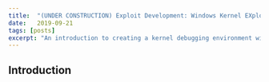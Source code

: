 ```yaml
---
title:  "(UNDER CONSTRUCTION) Exploit Development: Windows Kernel EXploitation Part 1 - Stack Overflow"
date:   2019-09-21
tags: [posts]
excerpt: "An introduction to creating a kernel debugging environment with WinDbg and IDA to analyze and exploit a vulnerable kernel driver."
---
```

Introduction
---
